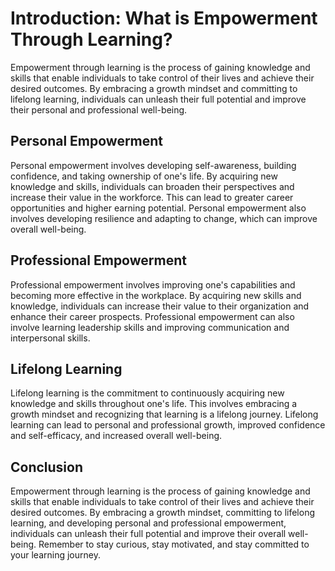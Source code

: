 Introduction: What is Empowerment Through Learning?
===================================================

Empowerment through learning is the process of gaining knowledge and skills that enable individuals to take control of their lives and achieve their desired outcomes. By embracing a growth mindset and committing to lifelong learning, individuals can unleash their full potential and improve their personal and professional well-being.

Personal Empowerment
--------------------

Personal empowerment involves developing self-awareness, building confidence, and taking ownership of one's life. By acquiring new knowledge and skills, individuals can broaden their perspectives and increase their value in the workforce. This can lead to greater career opportunities and higher earning potential. Personal empowerment also involves developing resilience and adapting to change, which can improve overall well-being.

Professional Empowerment
------------------------

Professional empowerment involves improving one's capabilities and becoming more effective in the workplace. By acquiring new skills and knowledge, individuals can increase their value to their organization and enhance their career prospects. Professional empowerment can also involve learning leadership skills and improving communication and interpersonal skills.

Lifelong Learning
-----------------

Lifelong learning is the commitment to continuously acquiring new knowledge and skills throughout one's life. This involves embracing a growth mindset and recognizing that learning is a lifelong journey. Lifelong learning can lead to personal and professional growth, improved confidence and self-efficacy, and increased overall well-being.

Conclusion
----------

Empowerment through learning is the process of gaining knowledge and skills that enable individuals to take control of their lives and achieve their desired outcomes. By embracing a growth mindset, committing to lifelong learning, and developing personal and professional empowerment, individuals can unleash their full potential and improve their overall well-being. Remember to stay curious, stay motivated, and stay committed to your learning journey.

